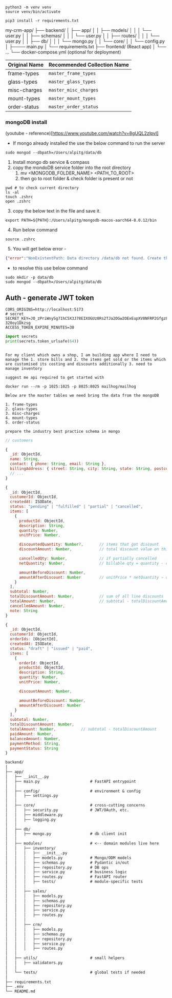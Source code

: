```shell

python3 -m venv venv
source venv/bin/activate

pip3 install -r requirements.txt

```

my-crm-app/
├── backend/
│ ├── app/
│ │ ├── models/
│ │ │ └── user.py
│ │ ├── schemas/
│ │ │ └── user.py
│ │ ├── routes/
│ │ │ └── user.py
│ │ ├── db/
│ │ │ └── mongo.py
│ │ └── core/
│ │ └── config.py
│ ├──── main.py
│ └── requirements.txt
├── frontend/ (React app)
│ └── ...
└── docker-compose.yml (optional for deployment)


| Original Name | Recommended Collection Name |
| ------------- | --------------------------- |
| frame-types   | `master_frame_types`        |
| glass-types   | `master_glass_types`        |
| misc-charges  | `master_misc_charges`       |
| mount-types   | `master_mount_types`        |
| order-status  | `master_order_status`       |






<!-- mondoDB install -->

### mongoDB install
(youtube - reference)[https://www.youtube.com/watch?v=8gUQL2zlpvI]

- If mongo already installed the use the below command to run the server
```shell
sudo mongod --dbpath=/Users/alpitg/data/db
```


1. Install mongo db service & compass
2. copy the mondoDB service folder into the root directory
   1. mv <MONGODB_FOLDER_NAME> <PATH_TO_ROOT>
   2. then go to root folder & check folder is present or not

```shell
pwd # to check current directory
ls -al
touch .zshrc
open .zshrc
```

3. copy the below text in the file and save it.
 
```shell
export PATH=${PATH}:/Users/alpitg/mongodb-macos-aarch64-8.0.12/bin
```
4. Run below command
```shell
source .zshrc
```
5. You will get below error -
```json
{"error":"NonExistentPath: Data directory /data/db not found. Create the missing directory or specify another path using (1) the --dbpath command line option, or (2) by adding the 'storage.dbPath' option in the configuration file."}}
```
 - to resolve this use below command 
```shell
sudo mkdir -p data/db
sudo mongod --dbpath=/Users/alpitg/data/db

```

## Auth - generate JWT token

```.env
CORS_ORIGINS=http://localhost:5173
# secret
SECRET_KEY=JO_zPriWnySg71hC5X3J78EIXOGUz8Rs2TJa2OGw2OExEupXV8NFRP2Gfgz8hHtBiuqq12aoIr-320oy1Dkzsg
ACCESS_TOKEN_EXPIRE_MINUTES=30
```

```py
import secrets
print(secrets.token_urlsafe(64))
```



<!-- prompts -->

```shell

For my client which owns a shop, I am building app where I need to manage the 1. store bills and 2. the items get sold or the items which are customised its costing and discounts additionally 3. need to manage inventory 

suggest me api required to get started with
```


<!-- email -->
```shell
docker run --rm -p 1025:1025 -p 8025:8025 mailhog/mailhog
```


```shell
Below are the master tables we need bring the data from the mongoDB

1. frame-types
2. glass-types
3. misc-charges
4. mount-types
5. order-status

prepare the industry best practice schema in mongo
```

  
```js
// customers

{
  _id: ObjectId,
  name: String,
  contact: { phone: String, email: String },
  billingAddress: { street: String, city: String, state: String, postcode: String, country: String },
  // ...
}
```

<!-- orders -->
```js
{
  _id: ObjectId,
  customerId: ObjectId,
  createdAt: ISODate,
  status: "pending" | "fulfilled" | "partial" | "cancelled",
  items: [
    {
      productId: ObjectId,
      description: String,
      quantity: Number,
      unitPrice: Number,

      discountedQuantity: Number?,       // items that got discount
      discountAmount: Number,            // total discount value on this line

      cancelledQty: Number,              // if partially cancelled
      netQuantity: Number,               // billable qty = quantity - cancelledQty

      amountBeforeDiscount: Number,
      amountAfterDiscount: Number        // unitPrice * netQuantity − discountAmount
    }
  ],
  subtotal: Number,
  totalDiscountAmount: Number,           // sum of all line discounts
  totalAmount: Number,                   // subtotal - totalDiscountAmount
  cancelledAmount: Number,
  note: String
}
```

<!-- invoices -->
```js
{
  _id: ObjectId,
  customerId: ObjectId,
  orderIds: [ObjectId],
  createdAt: ISODate,
  status: "draft" | "issued" | "paid",
  items: [
    {
      orderId: ObjectId,
      productId: ObjectId,
      description: String,
      quantity: Number,
      unitPrice: Number,

      discountAmount: Number,

      amountBeforeDiscount: Number,
      amountAfterDiscount: Number
    }
  ],
  subtotal: Number,
  totalDiscountAmount: Number,
  totalAmount: Number,           // subtotal - totalDiscountAmount
  paidAmount: Number,
  balanceAmount: Number,
  paymentMethod: String,
  paymentStatus: String
}

```


```md
backend/
│
├── app/
│   ├── __init__.py
│   ├── main.py                      # FastAPI entrypoint
│   │
│   ├── config/                      # environment & config
│   │   ├── settings.py
│   │
│   ├── core/                        # cross-cutting concerns
│   │   ├── security.py              # JWT/OAuth, etc.
│   │   ├── middleware.py
│   │   ├── logging.py
│   │
│   ├── db/
│   │   ├── mongo.py                 # db client init
│   │
│   ├── modules/                     # <-- domain modules live here
│   │   ├── inventory/
│   │   │   ├── __init__.py
│   │   │   ├── models.py            # Mongo/ODM models
│   │   │   ├── schemas.py           # Pydantic in/out
│   │   │   ├── repository.py        # DB ops
│   │   │   ├── service.py           # business logic
│   │   │   ├── routes.py            # FastAPI router
│   │   │   ├── tests/               # module-specific tests
│   │   │
│   │   ├── sales/
│   │   │   ├── models.py
│   │   │   ├── schemas.py
│   │   │   ├── repository.py
│   │   │   ├── service.py
│   │   │   ├── routes.py
│   │   │
│   │   ├── crm/
│   │   │   ├── models.py
│   │   │   ├── schemas.py
│   │   │   ├── repository.py
│   │   │   ├── service.py
│   │   │   ├── routes.py
│   │
│   ├── utils/                       # small helpers
│   │   ├── validators.py
│   │
│   └── tests/                       # global tests if needed
│
├── requirements.txt
├── .env
└── README.md

```